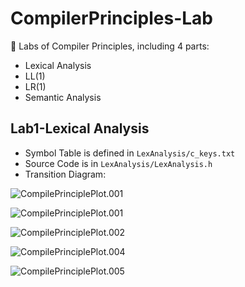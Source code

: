 # CompilerPrinciples-Lab
:rocket: ​Labs of Compiler Principles, including 4 parts:

- Lexical Analysis
- LL(1)
- LR(1)
- Semantic Analysis



## Lab1-Lexical Analysis

- Symbol Table is defined in `LexAnalysis/c_keys.txt`
- Source Code is in `LexAnalysis/LexAnalysis.h` 
- Transition Diagram:

![CompilePrinciplePlot.001](https://tva1.sinaimg.cn/large/007S8ZIlly1geu9w5ito3j31hc0u079c.jpg)

![CompilePrinciplePlot.001](https://tva1.sinaimg.cn/large/007S8ZIlly1geua167s00j31hc0u0tdg.jpg)

![CompilePrinciplePlot.002](https://tva1.sinaimg.cn/large/007S8ZIlly1geua1k1dufj31hc0u0q7m.jpg)

![CompilePrinciplePlot.004](https://tva1.sinaimg.cn/large/007S8ZIlly1geu9y114udj31hc0u0799.jpg)

![CompilePrinciplePlot.005](https://tva1.sinaimg.cn/large/007S8ZIlly1geu9zo6aayj31hc0u0jtf.jpg)